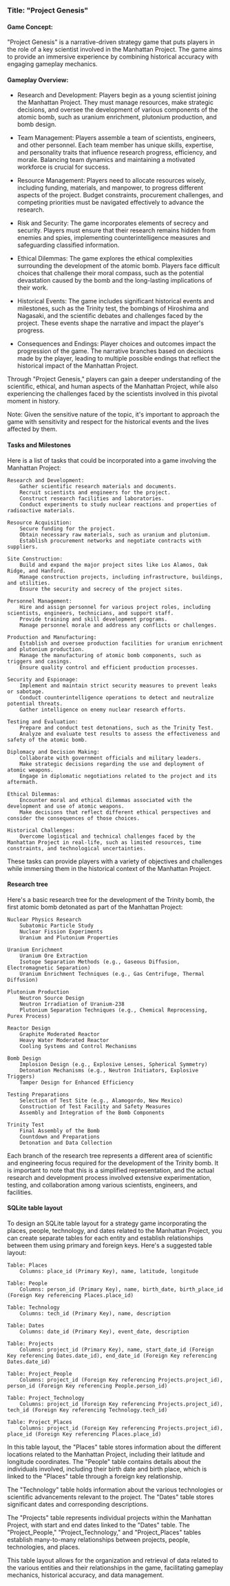 ### Title: "Project Genesis"

#### Game Concept:
"Project Genesis" is a narrative-driven strategy game that puts players in the role of a key scientist involved in the Manhattan Project. The game aims to provide an immersive experience by combining historical accuracy with engaging gameplay mechanics.

#### Gameplay Overview:

- Research and Development: Players begin as a young scientist joining the Manhattan Project. They must manage resources, make strategic decisions, and oversee the development of various components of the atomic bomb, such as uranium enrichment, plutonium production, and bomb design.

- Team Management: Players assemble a team of scientists, engineers, and other personnel. Each team member has unique skills, expertise, and personality traits that influence research progress, efficiency, and morale. Balancing team dynamics and maintaining a motivated workforce is crucial for success.

- Resource Management: Players need to allocate resources wisely, including funding, materials, and manpower, to progress different aspects of the project. Budget constraints, procurement challenges, and competing priorities must be navigated effectively to advance the research.

- Risk and Security: The game incorporates elements of secrecy and security. Players must ensure that their research remains hidden from enemies and spies, implementing counterintelligence measures and safeguarding classified information.

- Ethical Dilemmas: The game explores the ethical complexities surrounding the development of the atomic bomb. Players face difficult choices that challenge their moral compass, such as the potential devastation caused by the bomb and the long-lasting implications of their work.

- Historical Events: The game includes significant historical events and milestones, such as the Trinity test, the bombings of Hiroshima and Nagasaki, and the scientific debates and challenges faced by the project. These events shape the narrative and impact the player's progress.

- Consequences and Endings: Player choices and outcomes impact the progression of the game. The narrative branches based on decisions made by the player, leading to multiple possible endings that reflect the historical impact of the Manhattan Project.

Through "Project Genesis," players can gain a deeper understanding of the scientific, ethical, and human aspects of the Manhattan Project, while also experiencing the challenges faced by the scientists involved in this pivotal moment in history.

Note: Given the sensitive nature of the topic, it's important to approach the game with sensitivity and respect for the historical events and the lives affected by them.

#### Tasks and Milestones

Here is a list of tasks that could be incorporated into a game involving the Manhattan Project:

    Research and Development:
        Gather scientific research materials and documents.
        Recruit scientists and engineers for the project.
        Construct research facilities and laboratories.
        Conduct experiments to study nuclear reactions and properties of radioactive materials.

    Resource Acquisition:
        Secure funding for the project.
        Obtain necessary raw materials, such as uranium and plutonium.
        Establish procurement networks and negotiate contracts with suppliers.

    Site Construction:
        Build and expand the major project sites like Los Alamos, Oak Ridge, and Hanford.
        Manage construction projects, including infrastructure, buildings, and utilities.
        Ensure the security and secrecy of the project sites.

    Personnel Management:
        Hire and assign personnel for various project roles, including scientists, engineers, technicians, and support staff.
        Provide training and skill development programs.
        Manage personnel morale and address any conflicts or challenges.

    Production and Manufacturing:
        Establish and oversee production facilities for uranium enrichment and plutonium production.
        Manage the manufacturing of atomic bomb components, such as triggers and casings.
        Ensure quality control and efficient production processes.

    Security and Espionage:
        Implement and maintain strict security measures to prevent leaks or sabotage.
        Conduct counterintelligence operations to detect and neutralize potential threats.
        Gather intelligence on enemy nuclear research efforts.

    Testing and Evaluation:
        Prepare and conduct test detonations, such as the Trinity Test.
        Analyze and evaluate test results to assess the effectiveness and safety of the atomic bomb.

    Diplomacy and Decision Making:
        Collaborate with government officials and military leaders.
        Make strategic decisions regarding the use and deployment of atomic weapons.
        Engage in diplomatic negotiations related to the project and its aftermath.

    Ethical Dilemmas:
        Encounter moral and ethical dilemmas associated with the development and use of atomic weapons.
        Make decisions that reflect different ethical perspectives and consider the consequences of those choices.

    Historical Challenges:
        Overcome logistical and technical challenges faced by the Manhattan Project in real-life, such as limited resources, time constraints, and technological uncertainties.

These tasks can provide players with a variety of objectives and challenges while immersing them in the historical context of the Manhattan Project.

#### Research tree

Here's a basic research tree for the development of the Trinity bomb, the first atomic bomb detonated as part of the Manhattan Project:

    Nuclear Physics Research
        Subatomic Particle Study
        Nuclear Fission Experiments
        Uranium and Plutonium Properties

    Uranium Enrichment
        Uranium Ore Extraction
        Isotope Separation Methods (e.g., Gaseous Diffusion, Electromagnetic Separation)
        Uranium Enrichment Techniques (e.g., Gas Centrifuge, Thermal Diffusion)

    Plutonium Production
        Neutron Source Design
        Neutron Irradiation of Uranium-238
        Plutonium Separation Techniques (e.g., Chemical Reprocessing, Purex Process)

    Reactor Design
        Graphite Moderated Reactor
        Heavy Water Moderated Reactor
        Cooling Systems and Control Mechanisms

    Bomb Design
        Implosion Design (e.g., Explosive Lenses, Spherical Symmetry)
        Detonation Mechanisms (e.g., Neutron Initiators, Explosive Triggers)
        Tamper Design for Enhanced Efficiency

    Testing Preparations
        Selection of Test Site (e.g., Alamogordo, New Mexico)
        Construction of Test Facility and Safety Measures
        Assembly and Integration of the Bomb Components

    Trinity Test
        Final Assembly of the Bomb
        Countdown and Preparations
        Detonation and Data Collection

Each branch of the research tree represents a different area of scientific and engineering focus required for the development of the Trinity bomb. It is important to note that this is a simplified representation, and the actual research and development process involved extensive experimentation, testing, and collaboration among various scientists, engineers, and facilities.

#### SQLite table layout

To design an SQLite table layout for a strategy game incorporating the places, people, technology, and dates related to the Manhattan Project, you can create separate tables for each entity and establish relationships between them using primary and foreign keys. Here's a suggested table layout:

    Table: Places
        Columns: place_id (Primary Key), name, latitude, longitude

    Table: People
        Columns: person_id (Primary Key), name, birth_date, birth_place_id (Foreign Key referencing Places.place_id)

    Table: Technology
        Columns: tech_id (Primary Key), name, description

    Table: Dates
        Columns: date_id (Primary Key), event_date, description

    Table: Projects
        Columns: project_id (Primary Key), name, start_date_id (Foreign Key referencing Dates.date_id), end_date_id (Foreign Key referencing Dates.date_id)

    Table: Project_People
        Columns: project_id (Foreign Key referencing Projects.project_id), person_id (Foreign Key referencing People.person_id)

    Table: Project_Technology
        Columns: project_id (Foreign Key referencing Projects.project_id), tech_id (Foreign Key referencing Technology.tech_id)

    Table: Project_Places
        Columns: project_id (Foreign Key referencing Projects.project_id), place_id (Foreign Key referencing Places.place_id)

In this table layout, the "Places" table stores information about the different locations related to the Manhattan Project, including their latitude and longitude coordinates. The "People" table contains details about the individuals involved, including their birth date and birth place, which is linked to the "Places" table through a foreign key relationship.

The "Technology" table holds information about the various technologies or scientific advancements relevant to the project. The "Dates" table stores significant dates and corresponding descriptions.

The "Projects" table represents individual projects within the Manhattan Project, with start and end dates linked to the "Dates" table. The "Project_People," "Project_Technology," and "Project_Places" tables establish many-to-many relationships between projects, people, technologies, and places.

This table layout allows for the organization and retrieval of data related to the various entities and their relationships in the game, facilitating gameplay mechanics, historical accuracy, and data management.